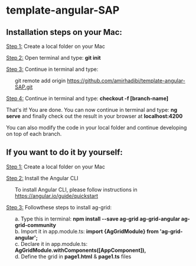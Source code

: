 # template-angular-SAP

<h2>Installation steps on your Mac:</h2>

<ins>Step 1:</ins> Create a local folder on your Mac

<ins>Step 2:</ins> Open terminal and type: <b>git init</b>

<ins>Step 3:</ins> Continue in terminal and type: 
<br><ol>git remote add origin https://github.com/amirhadibi/template-angular-SAP.git</ol>

<ins>Step 4:</ins> Continue in terminal and type: <b>checkout -f [branch-name]</b>

<p>That's it! You are done. You can now continue in terminal and type: <b>ng serve</b> and finally check out the result in your browser at <b>localhost:4200</b></p>

<p>You can also modify the code in your local folder and continue developing on top of each branch.</p>

<h2>If you want to do it by yourself:</h3>

<ins>Step 1:</ins> Create a local folder on your Mac

<ins>Step 2:</ins> Install the Angular CLI<br><ol>
To install Angular CLI, please follow instructions in https://angular.io/guide/quickstart</ol>

<ins>Step 3:</ins> Followthese steps to install ag-grid:<br><ol>
a. Type this in terminal: <b> npm install --save ag-grid ag-grid-angular ag-grid-community </b><br>
b. Import it in app.module.ts: <b> import {AgGridModule} from 'ag-grid-angular'; </b><br>
c. Declare it in app.module.ts: <b> AgGridModule.withComponents([AppComponent]),</b><br>
d. Define the grid in <b>page1.html</b> & <b>page1.ts</b> files</ol>

